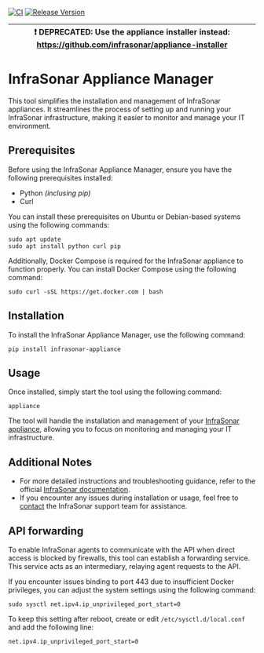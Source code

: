 [![CI](https://github.com/infrasonar/appliance-manager/workflows/CI/badge.svg)](https://github.com/infrasonar/appliance-manager/actions)
[![Release Version](https://img.shields.io/github/release/infrasonar/appliance-manager)](https://github.com/infrasonar/appliance-manager/releases)

| :exclamation:  DEPRECATED: Use the appliance installer instead: https://github.com/infrasonar/appliance-installer   |
|-----------------------------------------|
    


# InfraSonar Appliance Manager

This tool simplifies the installation and management of InfraSonar appliances. It streamlines the process of setting up and running your InfraSonar infrastructure, making it easier to monitor and manage your IT environment.

## Prerequisites

Before using the InfraSonar Appliance Manager, ensure you have the following prerequisites installed:

- Python _(inclusing pip)_
- Curl

You can install these prerequisites on Ubuntu or Debian-based systems using the following commands:
```
sudo apt update
sudo apt install python curl pip
```

Additionally, Docker Compose is required for the InfraSonar appliance to function properly. You can install Docker Compose using the following command:
```
sudo curl -sSL https://get.docker.com | bash
```

## Installation

To install the InfraSonar Appliance Manager, use the following command:
```
pip install infrasonar-appliance
```

## Usage

Once installed, simply start the tool using the following command:
```
appliance
```

The tool will handle the installation and management of your [InfraSonar appliance](https://docs.infrasonar.com/collectors/probes/appliance/), allowing you to focus on monitoring and managing your IT infrastructure.

## Additional Notes

- For more detailed instructions and troubleshooting guidance, refer to the official [InfraSonar documentation](https://docs.infrasonar.com).
- If you encounter any issues during installation or usage, feel free to [contact](https://infrasonar.com/contact) the InfraSonar support team for assistance.

## API forwarding

To enable InfraSonar agents to communicate with the API when direct access is blocked by firewalls, this tool can establish a forwarding service. This service acts as an intermediary, relaying agent requests to the API.

If you encounter issues binding to port 443 due to insufficient Docker privileges, you can adjust the system settings using the following command:

```
sudo sysctl net.ipv4.ip_unprivileged_port_start=0
```

To keep this setting after reboot, create or edit `/etc/sysctl.d/local.conf` and add the following line:

```
net.ipv4.ip_unprivileged_port_start=0
```
